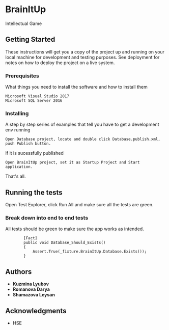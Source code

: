# BrainItUp

Intellectual Game 

## Getting Started

These instructions will get you a copy of the project up and running on your local machine for development and testing purposes. See deployment for notes on how to deploy the project on a live system.

### Prerequisites

What things you need to install the software and how to install them

```
Microsoft Visual Studio 2017
Microsoft SQL Server 2016
```

### Installing

A step by step series of examples that tell you have to get a development env running

```
Open Database project, locate and double click Database.publish.xml, push Publish button. 
```

If it is sucessfully published

```
Open BrainItUp project, set it as Startup Project and Start application.
```

That's all.

## Running the tests

Open Test Explorer, click Run All and make sure all the tests are green.

### Break down into end to end tests

All tests should be green to make sure the app works as intended.

```
        [Fact]
        public void Database_Should_Exists()
        {
            Assert.True(_fixture.BrainItUp.Database.Exists());
        }
```

## Authors

* **Kuzmina Lyubov** 
* **Romanova Darya** 
* **Shamazova Leysan** 

## Acknowledgments

* HSE
